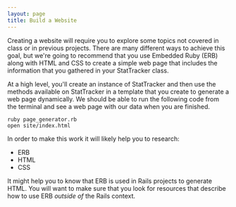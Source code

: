 ```yaml
---
layout: page
title: Build a Website
---
```


Creating a website will require you to explore some topics not covered in class or in previous projects. There are many different ways to achieve this goal, but we're going to recommend that you use Embedded Ruby (ERB) along with HTML and CSS to create a simple web page that includes the information that you gathered in your StatTracker class.

At a high level, you'll create an instance of StatTracker and then use the methods available on StatTracker in a template that you create to generate a web page dynamically. We should be able to run the following code from the terminal and see a web page with our data when you are finished.

```
ruby page_generator.rb
open site/index.html
```

In order to make this work it will likely help you to research:

* ERB
* HTML
* CSS

It might help you to know that ERB is used in Rails projects to generate HTML. You will want to make sure that you look for resources that describe how to use ERB *outside of* the Rails context.
